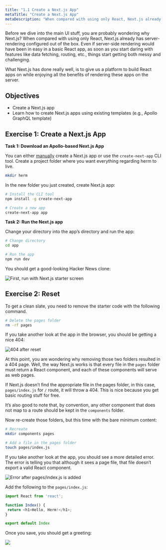```yaml
---
title: "1.1 Create a Next.js App"
metaTitle: "Create a Next.js App"
metaDescription: "When compared with using only React, Next.js already has server-rendering configured out of the box."
---
```


Before we dive into the main UI stuff, you are probably wondering why Next.js? When compared with using only React, Next.js already has server-rendering configured out of the box. Even if server-side rendering would have been in easy in a basic React app, as soon as you start daring with features like data fetching, routing, etc., things start getting both messy and challenging.

What Next.js has done really well, is to give us a platform to build React apps on while enjoying all the benefits of rendering these apps on the server.


## Objectives


- Create a Next.js app
- Learn how to create Next.js apps using existing templates (e.g., Apollo GraphQL template)


## Exercise 1: Create a Next.js App

**Task 1: Download an Apollo-based Next.js App**

You can either [manually](https://github.com/zeit/next.js/#manual-setup) create a Next.js app or use the `create-next-app` CLI tool. Create a project folder where you want everything regarding herm to live. 

```bash
mkdir herm
```

In the new folder you just created, create Next.js app:

```bash
# Install the CLI tool
npm install -g create-next-app

# Create a new app
create-next-app app
```


**Task 2: Run the Next.js app**

Change your directory into the app’s directory and run the app:

```bash
# Change directory
cd app

# Run the app
npm run dev
```

You should get a good-looking Hacker News clone:


![First, run with Next.js starter screen](https://res.cloudinary.com/codebeast/image/upload/v1591516611/CleanShot_2020-06-07_at_11.56.35_2x.png)


## Exercise 2: Reset

To get a clean slate, you need to remove the starter code with the following command.

```bash
# Delete the pages folder
rm -rf pages
```

If you take another look at the app in the browser, you should be getting a nice 404:


![404 after reset](https://paper-attachments.dropbox.com/s_B020FEEBF4767840022187CA0BA6A0F6CA541E25134EC513599691F5CCDF563A_1578846877978_image.png)


At this point, you are wondering why removing those two folders resulted in a 404 page. Well, the way Next.js works is that every file in the `pages` folder must return a React component, and each of these components will serve as web pages.

If Next.js doesn’t find the appropriate file in the pages folder, in this case, `pages/index.js` for `/` route, it will throw a 404. This is nice because you get basic routing stuff for free.

It’s also good to note that, by convention, any other component that does not map to a route should be kept in the `components` folder.

Now re-create those folders, but this time with the bare minimum content:

```bash
# Recreate
mkdir components pages

# Add a file in the pages folder
touch pages/index.js
```

If you take another look at the app, you should see a more detailed error. The error is telling you that although it sees a page file, that file doesn’t export a valid React component.


![Error after pages/index.js is added](https://res.cloudinary.com/codebeast/image/upload/v1591516927/CleanShot_2020-06-07_at_12.01.57_2x.png)


Add the following to the `pages/index.js`:

```js
import React from 'react';

function Index() {
 return <h1>Hello, Herm!</h1>;
}

export default Index
```

Once you save, you should get a greeting:


![](https://paper-attachments.dropbox.com/s_B020FEEBF4767840022187CA0BA6A0F6CA541E25134EC513599691F5CCDF563A_1578847588292_image.png)


